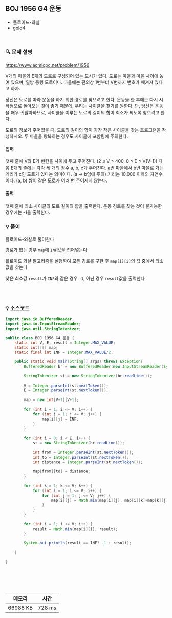 ## BOJ 1956 G4 운동
- 플로이드-와샬
- gold4

<br>


### 🔍 문제 설명
https://www.acmicpc.net/problem/1956

V개의 마을와 E개의 도로로 구성되어 있는 도시가 있다. 도로는 마을과 마을 사이에 놓여 있으며, 일방 통행 도로이다. 마을에는 편의상 1번부터 V번까지 번호가 매겨져 있다고 하자.

당신은 도로를 따라 운동을 하기 위한 경로를 찾으려고 한다. 운동을 한 후에는 다시 시작점으로 돌아오는 것이 좋기 때문에, 우리는 사이클을 찾기를 원한다. 단, 당신은 운동을 매우 귀찮아하므로, 사이클을 이루는 도로의 길이의 합이 최소가 되도록 찾으려고 한다.

도로의 정보가 주어졌을 때, 도로의 길이의 합이 가장 작은 사이클을 찾는 프로그램을 작성하시오. 두 마을을 왕복하는 경우도 사이클에 포함됨에 주의한다.


#### 입력
첫째 줄에 V와 E가 빈칸을 사이에 두고 주어진다. (2 ≤ V ≤ 400, 0 ≤ E ≤ V(V-1)) 다음 E개의 줄에는 각각 세 개의 정수 a, b, c가 주어진다. a번 마을에서 b번 마을로 가는 거리가 c인 도로가 있다는 의미이다. (a → b임에 주의) 거리는 10,000 이하의 자연수이다. (a, b) 쌍이 같은 도로가 여러 번 주어지지 않는다.

#### 출력
첫째 줄에 최소 사이클의 도로 길이의 합을 출력한다. 운동 경로를 찾는 것이 불가능한 경우에는 -1을 출력한다.

###  💡 풀이

플로이드-와샬로 풀이한다

경로가 없는 경우 `map`에 `INF`값을 집어넣는다

플로이드 와샬 알고리즘을 실행하여 모든 경로를 구한 후 `map[i][i]`의 값 중에서 최소값을 찾는다

찾은 최소값 `result`가 `INF`와 같은 경우 `-1`, 아닌 경우 `result`값을 출력한다



<br><br>

###  💡 소스코드
```java
import java.io.BufferedReader;
import java.io.InputStreamReader;
import java.util.StringTokenizer;

public class BOJ_1956_G4_운동 {
	static int V, E, result = Integer.MAX_VALUE;
	static int[][] map;
	static final int INF = Integer.MAX_VALUE/2;

	public static void main(String[] args) throws Exception{
		BufferedReader br = new BufferedReader(new InputStreamReader(System.in));
		
		StringTokenizer st = new StringTokenizer(br.readLine());
		
		V = Integer.parseInt(st.nextToken());
		E = Integer.parseInt(st.nextToken());
		
		map = new int[V+1][V+1];
		
		for (int i = 1; i <= V; i++) {
			for (int j = 1; j <= V; j++) {
				map[i][j] = INF;
			}
		}
		
		for (int i = 0; i < E; i++) {
			st = new StringTokenizer(br.readLine());
			
			int from = Integer.parseInt(st.nextToken());
			int to = Integer.parseInt(st.nextToken());
			int distance = Integer.parseInt(st.nextToken());
			
			map[from][to] = distance;
		}
		
		for (int k = 1; k <= V; k++) {
			for (int i = 1; i <= V; i++) {
				for (int j = 1; j <= V; j++) {
					map[i][j] = Math.min(map[i][j], map[i][k]+map[k][j]);
				}
			}
		}
		
		for (int i = 1; i <= V; i++) {
			result = Math.min(map[i][i], result);
		}
		
		System.out.println(result == INF? -1 : result);

	}

}





```


<br>



메모리|시간
--|--
66988 KB|728 ms